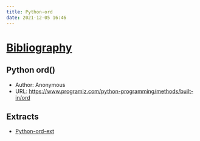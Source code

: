 ```yaml
---
title: Python-ord
date: 2021-12-05 16:46
---
```

# [Bibliography](Bibliography)

## Python ord()

- Author: Anonymous
- URL: <https://www.programiz.com/python-programming/methods/built-in/ord>

## Extracts

- [Python-ord-ext](python-ord-ext)
